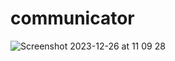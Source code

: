 # communicator
![Screenshot 2023-12-26 at 11 09 28](https://github.com/mrokuu/communicator/assets/107129687/ea141483-bfd8-4f2e-ade5-9d15e42fad9e)
